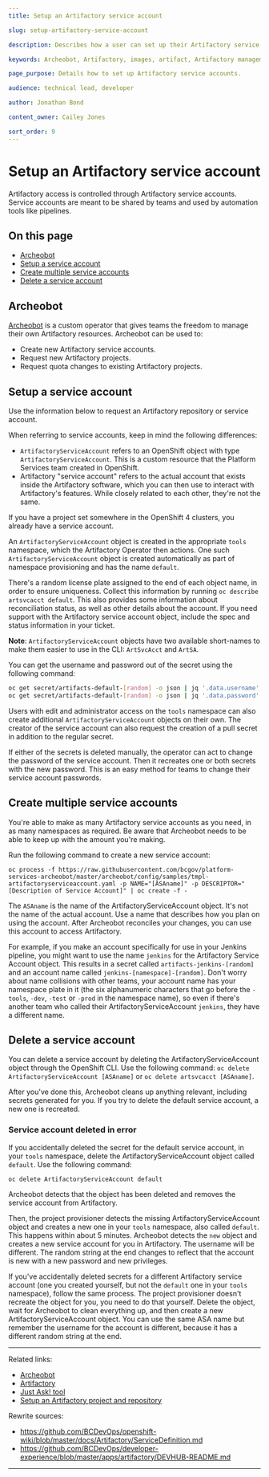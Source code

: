 ```yaml
---
title: Setup an Artifactory service account

slug: setup-artifactory-service-account

description: Describes how a user can set up their Artifactory service accounts.

keywords: Archeobot, Artifactory, images, artifact, Artifactory management, service account

page_purpose: Details how to set up Artifactory service accounts.

audience: technical lead, developer

author: Jonathan Bond

content_owner: Cailey Jones

sort_order: 9
---
```


# Setup an Artifactory service account

Artifactory access is controlled through Artifactory service accounts. Service accounts are meant to be shared by teams and used by automation tools like pipelines.

## On this page
- [Archeobot](#archeobot)
- [Setup a service account](#setup)
- [Create multiple service accounts](#multiple-accounts)
- [Delete a service account](#delete)

## Archeobot<a name="archeobot"></a>

[Archeobot](bcgov/platform-services-archeobot) is a custom operator that gives teams the freedom to manage their own Artifactory resources. Archeobot can be used to:
* Create new Artifactory service accounts.
* Request new Artifactory projects.
* Request quota changes to existing Artifactory projects.

## Setup a service account<a name="setup"></a>

Use the information below to request an Artifactory repository or service account.

When referring to service accounts, keep in mind the following differences:
* `ArtifactoryServiceAccount` refers to an OpenShift object with type `ArtifactoryServiceAccount`. This is a custom resource that the Platform Services team created in OpenShift.
* Artifactory "service account" refers to the actual account that exists inside the Artifactory software, which you can then use to interact with Artifactory's features. While closely related to each other, they're not the same.

If you have a project set somewhere in the OpenShift 4 clusters, you already have a service account.

An `ArtifactoryServiceAccount` object is created in the appropriate `tools` namespace, which the Artifactory Operator then actions. One such `ArtifactoryServiceAccount` object is created automatically as part of namespace provisioning and has the name `default`.

There's a random license plate assigned to the end of each object name, in order to ensure uniqueness. Collect this information by running `oc describe artsvcacct default`. This also provides some information about reconciliation status, as well as other details about the account. If you need support with the Artifactory service account object, include the spec and status information in your ticket.

**Note**: `ArtifactoryServiceAccount` objects have two available short-names to make them easier to use in the CLI: `ArtSvcAcct` and `ArtSA`.

You can get the username and password out of the secret using the following command:

```bash
oc get secret/artifacts-default-[random] -o json | jq '.data.username' | tr -d "\"" | base64 -d
oc get secret/artifacts-default-[random] -o json | jq '.data.password' | tr -d "\"" | base64 -d
```
Users with edit and administrator access on the `tools` namespace can also create additional `ArtifactoryServiceAccount` objects on their own. The creator of the service account can also request the creation of a pull secret in addition to the regular secret.

If either of the secrets is deleted manually, the operator can act to change the password of the service account. Then it recreates one or both secrets with the new password. This is an easy method for teams to change their service account passwords.

## Create multiple service accounts<a name="multiple-accounts"></a>
You're able to make as many Artifactory service accounts as you need, in as many namespaces as required. Be aware that Archeobot needs to be able to keep up with the amount you're making.

Run the following command to create a new service account:

`oc process -f https://raw.githubusercontent.com/bcgov/platform-services-archeobot/master/archeobot/config/samples/tmpl-artifactoryserviceaccount.yaml -p NAME="[ASAname]" -p DESCRIPTOR="[Description of Service Account]" | oc create -f -`

The `ASAname` is the name of the ArtifactoryServiceAccount object. It's not the name of the actual account. Use a name that describes how you plan on using the account. After Archeobot reconciles your changes, you can use this account to access Artifactory.

For example, if you make an account specifically for use in your Jenkins pipeline, you might want to use the name `jenkins` for the Artifactory Service Account object. This results in a secret called `artifacts-jenkins-[random]` and an account name called `jenkins-[namespace]-[random]`. Don't worry about name collisions with other teams, your account name has your namespace plate in it (the six alphanumeric characters that go before the `-tools`, `-dev`, `-test` or `-prod` in the namespace name), so even if there's another team who called their ArtifactoryServiceAccount `jenkins`, they have a different name.

## Delete a service account<a name="delete"></a>
You can delete a service account by deleting the ArtifactoryServiceAccount object through the OpenShift CLI. Use the following command:
`oc delete ArtifactoryServiceAccount [ASAname]` or `oc delete artsvcacct [ASAname]`.

After you've done this, Archeobot cleans up anything relevant, including secrets generated for you. If you try to delete the default service account, a new one is recreated.

### Service account deleted in error
If you accidentally deleted the secret for the default service account, in your `tools` namespace, delete the ArtifactoryServiceAccount object called `default`. Use the following command:

`oc delete ArtifactoryServiceAccount default`

Archeobot detects that the object has been deleted and removes the service account from Artifactory.

Then, the project provisioner detects the missing ArtifactoryServiceAccount object and creates a new one in your `tools` namespace, also called `default`. This happens within about 5 minutes. Archeobot detects the `new` object and creates a new service account for you in Artifactory. The username will be different. The random string at the end changes to reflect that the account is new with a new password and new privileges.

If you've accidentally deleted secrets for a different Artifactory service account (one you created yourself, but not the `default` one in your `tools` namespace), follow the same process. The project provisioner doesn't recreate the object for you, you need to do that yourself. Delete the object, wait for Archeobot to clean everything up, and then create a new ArtifactoryServiceAccount object. You can use the same ASA name but remember the username for the account is different, because it has a different random string at the end.

---
Related links:
* [Archeobot](bcgov/platform-services-archeobot)
* [Artifactory](https://artifacts.developer.gov.bc.ca)
* [Just Ask! tool](https://just-ask-web-bdec76-prod.apps.silver.devops.gov.bc.ca/)
* [Setup an Artifactory project and repository](./setup-artifactory-project-repository.md)

Rewrite sources:
* https://github.com/BCDevOps/openshift-wiki/blob/master/docs/Artifactory/ServiceDefinition.md
* https://github.com/BCDevOps/developer-experience/blob/master/apps/artifactory/DEVHUB-README.md
---
